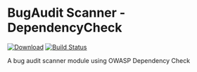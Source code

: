 # BugAudit Scanner - DependencyCheck
[![Download](https://api.bintray.com/packages/bugaudit/maven/bugaudit-scanner-dependencycheck/images/download.svg)](https://bintray.com/bugaudit/maven/bugaudit-scanner-dependencycheck/_latestVersion)
[![Build Status](https://gitlab.com/bugaudit/bugaudit-scanner-dependencycheck/badges/master/pipeline.svg)](https://gitlab.com/bugaudit/bugaudit-scanner-dependencycheck/pipelines)

A bug audit scanner module using OWASP Dependency Check
